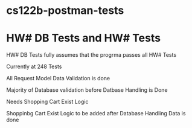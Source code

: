 # cs122b-postman-tests


# HW# DB Tests and HW# Tests

HW# DB Tests fully assumes that the progrma passes all HW# Tests

Currently at 248 Tests

All Request Model Data Validation is done

Majority of Database validation before Datbase Handling is Done

  Needs Shopping Cart Exist Logic
  
  Shoppinbg Cart Exist Logic to be added after Database Handling Data is done
